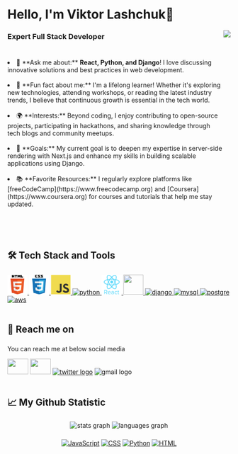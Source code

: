 <h1 align="left">Hello, I'm Viktor Lashchuk👋</h1>

<img align="right" height="350" src="https://moldech.com/wp-content/uploads/2022/07/96143-developer.gif" />

###

<p align="left">

###

<h3 align="left">Expert Full Stack Developer</h3>

###

<br>   
<li>💬 **Ask me about:** <b>React, Python, and Django</b>! I love discussing innovative solutions and best practices in web development.</li>
<br>
<li>🌟 **Fun fact about me:** I'm a lifelong learner! Whether it's exploring new technologies, attending workshops, or reading the latest industry trends, I believe that continuous growth is essential in the tech world.</li>
<br>
<li>🌍 **Interests:** Beyond coding, I enjoy contributing to open-source projects, participating in hackathons, and sharing knowledge through tech blogs and community meetups.</li>
<br>
<li>🎯 **Goals:** My current goal is to deepen my expertise in server-side rendering with Next.js and enhance my skills in building scalable applications using Django.</li>
<br>
<li>📚 **Favorite Resources:** I regularly explore platforms like [freeCodeCamp](https://www.freecodecamp.org) and [Coursera](https://www.coursera.org) for courses and tutorials that help me stay updated.</li>
<br>

###

##

<br clear="both">

<h2 align="left">🛠️ Tech Stack and Tools</h2>

###

<div align="left">
<a href="https://www.w3.org/html/" target="_blank"> <img src="https://raw.githubusercontent.com/devicons/devicon/master/icons/html5/html5-original-wordmark.svg" alt="html5" width="45" height="45"/> </a>
<a href="https://www.w3schools.com/css/" target="_blank"> <img src="https://raw.githubusercontent.com/devicons/devicon/master/icons/css3/css3-original-wordmark.svg" alt="css3" width="45" height="45"/> </a>
<a href="https://developer.mozilla.org/en-US/docs/Web/JavaScript" target="_blank"> <img src="https://raw.githubusercontent.com/devicons/devicon/master/icons/javascript/javascript-original.svg" alt="javascript" width="45" height="45"/> </a>
<a href="https://www.python.org" target="_blank"> <img src="https://www.vectorlogo.zone/logos/python/python-icon.svg" alt="python" width="45" height="45"/> </a>
<a href="https://reactjs.org" target="_blank"> <img src="https://raw.githubusercontent.com/devicons/devicon/master/icons/react/react-original-wordmark.svg" alt="react" width="45" height="45"/> </a>
<a href="https://nextjs.org" target="_blank"> <img src="https://img.icons8.com/?size=100&id=yUdJlcKanVbh&format=png&color=000000" width="45" height="45"/> </a>
<a href="https://www.djangoproject.com/" target="_blank"> <img src="https://www.vectorlogo.zone/logos/django/django-icon.svg" alt="django" width="45" height="45"/> </a>
<a href="https://www.mysql.com" target="_blank"> <img src="https://www.svgrepo.com/show/303251/mysql-logo.svg" alt="mysql" width="45" height="45"/> </a>
<a href="https://www.postgresql.org" target="_blank"> <img src="https://www.svgrepo.com/show/303301/postgresql-logo.svg" alt="postgre" width="45" height="45"/> </a>
<a href="https://aws.amazon.com" target="_blank"> <img src="https://img.icons8.com/?size=48&id=33039&format=png" alt="aws" width="45" height="45"/> </a>
</div>
<br>

###

<h2 align="left">🤳 Reach me on</h2>

###

<div align="left">
<p>You can reach me at below social media</p>
  <a href="www.linkedin.com/in/viktor-lashchuk"><img src="https://raw.githubusercontent.com/maurodesouza/profile-readme-generator/master/src/assets/icons/social/linkedin/default.svg" width="47" height="35"/></a>
  <a href="https://www.instagram.com/viktor_lashchuk"><img src="https://www.svgrepo.com/show/13639/instagram.svg" width="47" height="35"/></a>
  <a href="https://x.com/viktor_lashchuk"><img src="https://raw.githubusercontent.com/maurodesouza/profile-readme-generator/master/src/assets/icons/social/twitter/default.svg" width="47" height="35" alt="twitter logo"/></a>
  <img src="https://raw.githubusercontent.com/maurodesouza/profile-readme-generator/master/src/assets/icons/social/gmail/default.svg" width="47" height="35" alt="gmail logo"  />
</div>
<br>

###

<h2 align="left">📈 My Github Statistic</h2>

###

<div align="center">
  <img src="https://github-readme-stats.vercel.app/api?username=viktorlashchuk&hide_title=false&hide_rank=false&show_icons=true&include_all_commits=true&count_private=true&disable_animations=false&theme=react&locale=en&hide_border=true" height="150" alt="stats graph"  />
  <img src="https://github-readme-stats.vercel.app/api/top-langs?username=viktorlashchuk&locale=en&hide_title=false&layout=compact&card_width=320&langs_count=6&theme=react&hide_border=true" height="150" alt="languages graph"  />

###

[![JavaScript](https://img.shields.io/badge/JavaScript-37.47%25-yellow)]()
[![CSS](https://img.shields.io/badge/CSS-33.64%25-blue)]()
[![Python](https://img.shields.io/badge/Python-21.44%25-8E44AD)]()
[![HTML](https://img.shields.io/badge/HTML-6.00%25-orange)]()
</div>
